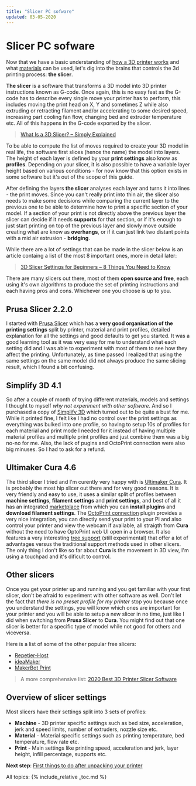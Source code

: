 ```yaml
---
title: "Slicer PC sofware"
updated: 03-05-2020
---
```

# Slicer PC sofware

Now that we have a basic understanding of [how a 3D printer works](3d-printer-overview) and what [materials](materials) can be used, let's dig into the brains that controls the 3d printing process: **the slicer**.

**The slicer** is a software that transforms a 3D model into 3D printer instructions known as G-code. Once again, this is no easy feat as the G-code has to describe every single move your printer has to perform, this includes moving the print head on X, Y and sometimes Z while also extruding or retracting filament and/or accelerating to some desired speed, increasing part cooling fan flow, changing bed and extruder temperature etc. All of this happens in the G-code exported by the slicer.

> [What Is a 3D Slicer? – Simply Explained](https://all3dp.com/2/what-is-a-3d-slicer-simply-explained/)

To be able to compute the list of moves required to create your 3D model in real life, the software first slices (hence the name) the model into layers. The height of each layer is defined by your **print settings** also know as **profiles**. Depending on your slicer, it is also possible to have a variable layer height based on various conditions - for now know that this option exists in some software but it's out of the scope of this guide.

After defining the layers **the slicer** analyses each layer and turns it into lines - the print moves. Since you can't really print into thin air, the slicer also needs to make some decisions while comparing the current layer to the previous one to be able to determine how to print a specific section of your model. If a section of your print is not directly above the previous layer the slicer can decide if it needs **supports** for that section, or if it's enough to just start printing on top of the previous layer and slowly move outside creating what are know as **overhangs**, or if it can just link two distant points with a mid air extrusion - **bridging**.

While there are a lot of settings that can be made in the slicer below is an article containg a list of the most 8 important ones, more in detail later:

> [3D Slicer Settings for Beginners – 8 Things You Need to Know](https://pinshape.com/blog/3d-slicer-settings-5-things-you-need-to-know-about-3d-printing-software/)

There are many slicers out there, most of them **open source and free**, each using it's own algorithms to produce the set of printing instructions and each having pros and cons. Whichever one you choose is up to you. 

## Prusa Slicer 2.2.0

I started with [Prusa Slicer](https://github.com/prusa3d/PrusaSlicer/releases) which has a **very good organisation of the printing settings** split by printer, material and print profiles, detailed explanation for all the settings and good defaults to get you started. It was a good learning tool as it was very easy for me to understand what each setting did and I was able to experiment with most of them to see how they affect the printing. Unfortunately, as time passed I realized that using the same settings on the same model did not always produce the same slicing result, which I found a bit confusing.

## Simplify 3D 4.1

So after a couple of month of trying different materials, models and settings I thought to myself *why not experiment with other software*. And so I purchased a copy of [Simplify 3D](https://www.simplify3d.com/) which turned out to be quite a bust for me. While it printed fine, I felt like I had no control over the print settings as everything was bulked into one profile, so having to setup 10s of profiles for each material and print mode I needed for it instead of having multiple material profiles and multiple print profiles and just combine them was a big no-no for me. Also, the lack of pugins and OctoPrint connection were also big minuses. So I had to ask for a refund.

## Ultimaker Cura 4.6

The third slicer I tried and I'm curently very happy with is [Ultimaker Cura](https://ultimaker.com/software/ultimaker-cura). It is probably the most hip slicer out there and for very good reasons. It is very friendly and easy to use, it uses a similar split of profiles between **machine settings**, **filament settings** and **print settings**, and best of all it has an integrated [marketplace](https://marketplace.ultimaker.com/app/cura/plugins) from which you can **install plugins** and **download filament settings**. The [OctoPrint connection](https://marketplace.ultimaker.com/app/cura/plugins/fieldofview/OctoPrintPlugin) plugin provides a very nice integration, you can directly send your print to your PI and also control your printer and view the webcam if available, all straigth from **Cura** without the need to have OptoPrint web UI open in a browser. It also features a very interesting [tree support](https://support.ultimaker.com/hc/en-us/articles/360012614559-Experimental) (still experimental) that offer a lot of advantages versus the traditional support methods used in other slicers. The only thing I don't like so far about **Cura** is the movement in 3D view, I'm using a touchpad and it's dificult to control.

## Other slicers

Once you get your printer up and running and you get familiar with your first slicer, don't be afraid to experiment with other software as well. Don't let the fact that *there is no preset profile for my printer* stop you because once you understand the settings, you will know which ones are important for your printer and you will be able to setup a new slicer in no time, just like I did when switching from **Prusa Slicer** to **Cura**. You might find out that one slicer is better for a specific type of model while not good for others and viceversa.

Here is a list of some of the other popular free slicers:
- [Repetier-Host](https://www.repetier.com/)
- [ideaMaker](https://www.raise3d.com/ideamaker/)
- [MakerBot Print](https://www.makerbot.com/3d-printers/apps/makerbot-print/)

> A more comprehensive list: [2020 Best 3D Printer Slicer Software](https://all3dp.com/1/best-3d-slicer-software-3d-printer/)

## Overview of slicer settings

Most slicers have their settings split into 3 sets of profiles:
- **Machine** - 3D printer specific settings such as bed size, acceleration, jerk and speed limits, number of extruders, nozzle size etc.
- **Material** - Material specific settings such as printing temperature, bed temperature, flow rate etc.
- **Print** - Main settings like printing speed, acceleration and jerk, layer height, infill percentage, supports etc.



**Next step**: [First things to do after unpacking your printer](setup)

All topics:
{% include_relative _toc.md %}